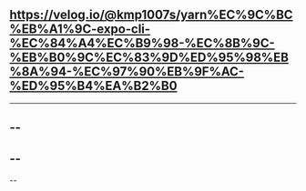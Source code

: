 https://velog.io/@kmp1007s/yarn%EC%9C%BC%EB%A1%9C-expo-cli-%EC%84%A4%EC%B9%98-%EC%8B%9C-%EB%B0%9C%EC%83%9D%ED%95%98%EB%8A%94-%EC%97%90%EB%9F%AC-%ED%95%B4%EA%B2%B0
---
----
--
--
--
--
--
